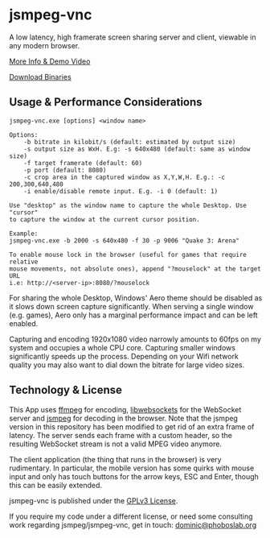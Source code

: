 # jsmpeg-vnc

A low latency, high framerate screen sharing server and client, viewable in any modern browser.

[More Info & Demo Video](http://phoboslab.org/log/2015/07/play-gta-v-in-your-browser-sort-of)

[Download Binaries](https://github.com/phoboslab/jsmpeg-vnc/releases)


## Usage & Performance Considerations

```
jsmpeg-vnc.exe [options] <window name>

Options:
	-b bitrate in kilobit/s (default: estimated by output size)
	-s output size as WxH. E.g: -s 640x480 (default: same as window size)
	-f target framerate (default: 60)
	-p port (default: 8080)
	-c crop area in the captured window as X,Y,W,H. E.g.: -c 200,300,640,480
	-i enable/disable remote input. E.g. -i 0 (default: 1)

Use "desktop" as the window name to capture the whole Desktop. Use "cursor"
to capture the window at the current cursor position.

Example:
jsmpeg-vnc.exe -b 2000 -s 640x480 -f 30 -p 9006 "Quake 3: Arena"

To enable mouse lock in the browser (useful for games that require relative
mouse movements, not absolute ones), append "?mouselock" at the target URL
i.e: http://<server-ip>:8080/?mouselock
```	

For sharing the whole Desktop, Windows' Aero theme should be disabled as it slows down screen capture significantly. When serving a single window (e.g. games), Aero only has a marginal performance impact and can be left enabled.

Capturing and encoding 1920x1080 video narrowly amounts to 60fps on my system and occupies a whole CPU core. Capturing smaller windows significantly speeds up the process. Depending on your Wifi network quality you may also want to dial down the bitrate for large video sizes.


## Technology & License

This App uses [ffmpeg](https://github.com/FFmpeg/FFmpeg) for encoding, [libwebsockets](https://github.com/warmcat/libwebsockets) for the WebSocket server and [jsmpeg](https://github.com/phoboslab/jsmpeg) for decoding in the browser. Note that the jsmpeg version in this repository has been modified to get rid of an extra frame of latency. The server sends each frame with a custom header, so the resulting WebSocket stream is not a valid MPEG video anymore.

The client application (the thing that runs in the browser) is very rudimentary. In particular, the mobile version has some quirks with mouse input and only has touch buttons for the arrow keys, ESC and Enter, though this can be easily extended.

jsmpeg-vnc is published under the [GPLv3 License](http://www.gnu.org/licenses/gpl-3.0.en.html).

If you require my code under a different license, or need some consulting work regarding jsmpeg/jsmpeg-vnc, get in touch: dominic@phoboslab.org